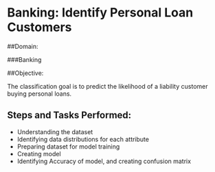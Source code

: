 # Banking: Identify Personal Loan Customers

##Domain:

###Banking


##Objective:

The classification goal is to predict the likelihood of a liability 
customer buying personal loans.


## Steps and Tasks Performed:

* Understanding the dataset
* Identifying data distributions for each attribute
* Preparing dataset for model training
* Creating model
* Identifying Accuracy of model, and creating confusion matrix


